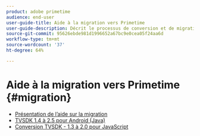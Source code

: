```yaml
---
product: adobe primetime
audience: end-user
user-guide-title: Aide à la migration vers Primetime
user-guide-description: Décrit le processus de conversion et de migration permettant de passer de la suite Primetime TVSDK existante à la suite de nouvelle génération.
source-git-commit: 95626ebde981d1996652a67bc9e0cea05f24aa6d
workflow-type: tm+mt
source-wordcount: '37'
ht-degree: 64%

---
```



# Aide à la migration vers Primetime {#migration}

+ [Présentation de l’aide sur la migration](home.md)
+ [TVSDK 1.4 à 2.5 pour Android (Java)](tvsdk-14-25-android.md)
+ [Conversion TVSDK - 1.3 à 2.0 pour JavaScript](tvsdk-13-to-20-for-javascript.md)
